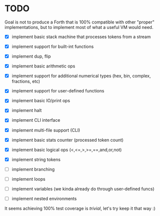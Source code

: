 # TODO

Goal is not to produce a Forth that is 100% compatible with other "proper"
implementations, but to implement most of what a useful VM would need.

- [x] implement basic stack machine that processes tokens from a stream
- [x] implement support for built-int functions
- [x] implement dup, flip
- [x] implement basic arithmetic ops
- [x] implement support for additional numerical types (hex, bin, complex, fractions, etc)
- [x] implement support for user-defined functions
- [x] implement basic IO/print ops
- [x] implement halt
- [x] implement CLI interface
- [x] implement multi-file support (CLI)
- [x] implement basic stats counter (processed token count)
- [x] implement basic logical ops (<,<=,>,>=,==,and,or,not)
- [x] implement string tokens
- [ ] implement branching
- [ ] implement loops
- [ ] implement variables (we kinda already do through user-defined funcs)
- [ ] implement nested environments


It seems achieving 100% test coverage is _trivial_, let's try keep it that way :)
